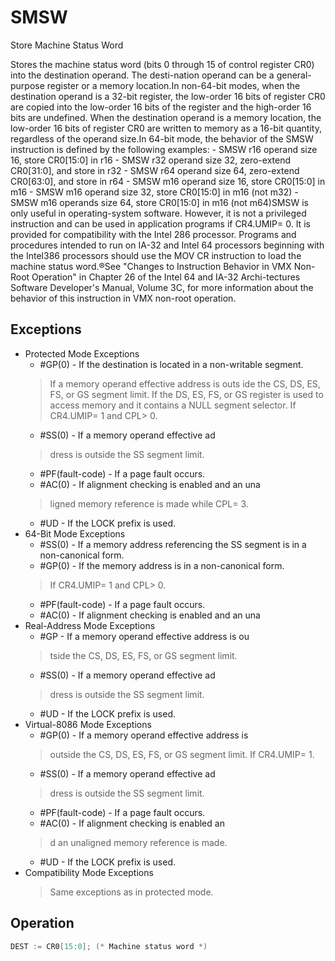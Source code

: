 # SMSW

Store Machine Status Word

Stores the machine status word (bits 0 through 15 of control register CR0) into the destination operand.
The desti-nation operand can be a general-purpose register or a memory location.In non-64-bit modes, when the destination operand is a 32-bit register, the low-order 16 bits of register CR0 are copied into the low-order 16 bits of the register and the high-order 16 bits are undefined.
When the destination operand is a memory location, the low-order 16 bits of register CR0 are written to memory as a 16-bit quantity, regardless of the operand size.In 64-bit mode, the behavior of the SMSW instruction is defined by the following examples: - SMSW r16 operand size 16, store CR0[15:0] in r16 - SMSW r32 operand size 32, zero-extend CR0[31:0], and store in r32 - SMSW r64 operand size 64, zero-extend CR0[63:0], and store in r64 - SMSW m16 operand size 16, store CR0[15:0] in m16 - SMSW m16 operand size 32, store CR0[15:0] in m16 (not m32) - SMSW m16 operands size 64, store CR0[15:0] in m16 (not m64)SMSW is only useful in operating-system software.
However, it is not a privileged instruction and can be used in application programs if CR4.UMIP= 0.
It is provided for compatibility with the Intel 286 processor.
Programs and procedures intended to run on IA-32 and Intel 64 processors beginning with the Intel386 processors should use the MOV CR instruction to load the machine status word.®See "Changes to Instruction Behavior in VMX Non-Root Operation" in Chapter 26 of the Intel 64 and IA-32 Archi-tectures Software Developer's Manual, Volume 3C, for more information about the behavior of this instruction in VMX non-root operation.

## Exceptions

- Protected Mode Exceptions
  - #GP(0) - If the destination is located in a non-writable segment.
  > If a memory operand effective address is outs
  > ide the CS, DS, ES, FS, or GS segment limit.
  > If the DS, ES, FS, or GS register is used to access memory and it contains a NULL segment 
  > selector.
  > If CR4.UMIP= 1 and CPL> 0.
  - #SS(0) - If a memory operand effective ad
  > dress is outside the SS segment limit.
  - #PF(fault-code) - If a page fault occurs.
  - #AC(0) - If alignment checking is enabled and an una
  > ligned memory reference is made while CPL= 3.
  - #UD - If the LOCK prefix is used.
- 64-Bit Mode Exceptions
  - #SS(0) - If a memory address referencing the SS segment is in a non-canonical form.
  - #GP(0) - If the memory address is in a non-canonical form.
  > If CR4.UMIP= 1 and CPL> 0.
  - #PF(fault-code) - If a page fault occurs.
  - #AC(0) - If alignment checking is enabled and an una
- Real-Address Mode Exceptions
  - #GP - If a memory operand effective address is ou
  > tside the CS, DS, ES, FS, or GS segment limit.
  - #SS(0) - If a memory operand effective ad
  > dress is outside the SS segment limit.
  - #UD - If the LOCK prefix is used.
- Virtual-8086 Mode Exceptions
  - #GP(0) - If a memory operand effective address is
  > outside the CS, DS, ES, FS, or GS segment limit.
  > If CR4.UMIP= 1.
  - #SS(0) - If a memory operand effective ad
  > dress is outside the SS segment limit.
  - #PF(fault-code) - If a page fault occurs.
  - #AC(0) - If alignment checking is enabled an
  > d an unaligned memory reference is made.
  - #UD - If the LOCK prefix is used.
- Compatibility Mode Exceptions
  > Same exceptions as in protected mode.

## Operation

```C
DEST := CR0[15:0]; (* Machine status word *)
```
